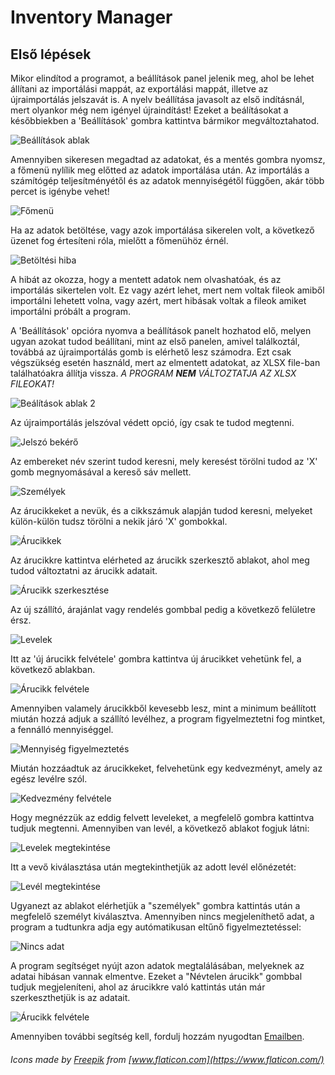 # Inventory Manager

## Első lépések

 Mikor elindítod a programot, a beállítások panel jelenik meg, ahol be lehet állítani az importálási mappát, az exportálási mappát, illetve az újraimportálás jelszavát is. A nyelv beállítása javasolt az első indításnál, mert olyankor még nem igényel újraindítást! Ezeket a beálításokat a későbbiekben a 'Beállítások' gombra kattintva bármikor megváltoztahatod.

![Beállítások ablak](https://github.com/NightKey/Inventory_manager/blob/master/images/settings00.png?raw=true)

 Amennyiben sikeresen megadtad az adatokat, és a mentés gombra nyomsz, a főmenü nylílik meg előtted az adatok importálása után. Az importálás a számítógép teljesítményétől és az adatok mennyiségétől függően, akár több percet is igénybe vehet!

![Főmenü](https://github.com/NightKey/Inventory_manager/blob/master/images/main00.png?raw=true)

 Ha az adatok betöltése, vagy azok importálása sikerelen volt, a következő üzenet fog értesíteni róla, mielőtt a főmenühöz érnél.

![Betöltési hiba](https://github.com/NightKey/Inventory_manager/blob/master/images/loadingerror00.png?raw=true)

 A hibát az okozza, hogy a mentett adatok nem olvashatóak, és az importálás sikertelen volt. Ez vagy azért lehet, mert nem voltak fileok amiből importálni lehetett volna, vagy azért, mert hibásak voltak a fileok amiket importálni próbált a program.

 A 'Beállítások' opcióra nyomva a beállítások panelt hozhatod elő, melyen ugyan azokat tudod beállítani, mint az első panelen, amivel találkoztál, továbbá az újraimportálás gomb is elérhető lesz számodra. Ezt csak végszükség esetén használd, mert az elmentett adatokat, az XLSX file-ban találhatóakra állítja vissza. *A PROGRAM __NEM__ VÁLTOZTATJA AZ XLSX FILEOKAT!*

![Beálítások ablak 2](https://github.com/NightKey/Inventory_manager/blob/master/images/settings01.png?raw=true)

 Az újraimportálás jelszóval védett opció, így csak te tudod megtenni.

![Jelszó bekérő](https://github.com/NightKey/Inventory_manager/blob/master/images/validation00.png?raw=true)

 Az embereket név szerint tudod keresni, mely keresést törölni tudod az 'X' gomb megnyomásával a kereső sáv mellett.

![Személyek](https://github.com/NightKey/Inventory_manager/blob/master/images/persons00.png?raw=true)

 Az árucikkeket a nevük, és a cikkszámuk alapján tudod keresni, melyeket külön-külön tudsz törölni a nekik járó 'X' gombokkal.

![Árucikkek](https://github.com/NightKey/Inventory_manager/blob/master/images/products00.png?raw=true)

 Az árucikkre kattintva elérheted az árucikk szerkesztő ablakot, ahol meg tudod változtatni az árucikk adatait.

![Árucikk szerkesztése](https://github.com/NightKey/Inventory_manager/blob/master/images/productedit01.png?raw=true)

 Az új szállító, árajánlat vagy rendelés gombbal pedig a következő felületre érsz.

![Levelek](https://github.com/NightKey/Inventory_manager/blob/master/images/newnote00.png?raw=true)

 Itt az 'új árucikk felvétele' gombra kattintva új árucikket vehetünk fel, a következő ablakban.

![Árucikk felvétele](https://github.com/NightKey/Inventory_manager/blob/master/images/productedit00.png?raw=true)

 Amennyiben valamely árucikkből kevesebb lesz, mint a minimum beállított miután hozzá adjuk a szállító levélhez, a program figyelmeztetni fog mintket, a fennálló mennyiséggel.

![Mennyiség figyelmeztetés](https://github.com/NightKey/Inventory_manager/blob/master/images/amounterror00.png?raw=true)

 Miután hozzáadtuk az árucikkeket, felvehetünk egy kedvezményt, amely az egész levélre szól.

![Kedvezmény felvétele](https://github.com/NightKey/Inventory_manager/blob/master/images/discount00.png?raw=true)

 Hogy megnézzük az eddig felvett leveleket, a megfelelő gombra kattintva tudjuk megtenni. Amennyiben van levél, a következő ablakot fogjuk látni:

![Levelek megtekintése](https://github.com/NightKey/Inventory_manager/blob/master/images/notes00.png?raw=true)

 Itt a vevő kiválasztása után megtekinthetjük az adott levél előnézetét:

![Levél megtekintése](https://github.com/NightKey/Inventory_manager/blob/master/images/notepreview00.png?raw=true)

 Ugyanezt az ablakot elérhetjük a "személyek" gombra kattintás után a megfelelő személyt kiválasztva.
 Amennyiben nincs megjeleníthető adat, a program a tudtunkra adja egy autómatikusan eltűnő figyelmeztetéssel:

![Nincs adat](https://github.com/NightKey/Inventory_manager/blob/master/images/nodata00.png?raw=true)

 A program segítséget nyújt azon adatok megtalálásában, melyeknek az adatai hibásan vannak elmentve. Ezeket a "Névtelen árucikk" gombbal tudjuk megjeleníteni, ahol az árucikkre való kattintás után már szerkeszthetjük is az adatait.

![Árucikk felvétele](https://github.com/NightKey/Inventory_manager/blob/master/images/namelessproducts00.png?raw=true)

 Amennyiben további segítség kell, fordulj hozzám nyugodtan [Emailben](mailto:davidjantho@gmail.com).

###### Icons made by [Freepik](http://www.freepik.com/) from [www.flaticon.com](https://www.flaticon.com/)
